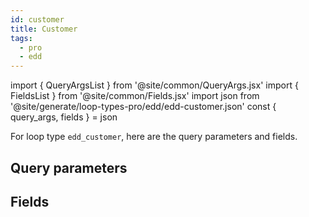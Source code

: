 ```yaml
---
id: customer
title: Customer
tags:
  - pro
  - edd
---
```

import { QueryArgsList } from '@site/common/QueryArgs.jsx'
import { FieldsList } from '@site/common/Fields.jsx'
import json from '@site/generate/loop-types-pro/edd/edd-customer.json'
const { query_args, fields } = json

For loop type `edd_customer`, here are the query parameters and fields.

## Query parameters

<QueryArgsList args={query_args} />

## Fields

<FieldsList fields={fields} />
